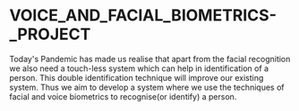 # VOICE_AND_FACIAL_BIOMETRICS-_PROJECT
 Today's Pandemic has made us realise that apart from the facial recognition we also need a touch-less system which can help in identification of a person. This double identification technique will improve our existing system. Thus we aim to develop a system where we use the techniques of facial and voice biometrics to recognise(or identify) a person.
